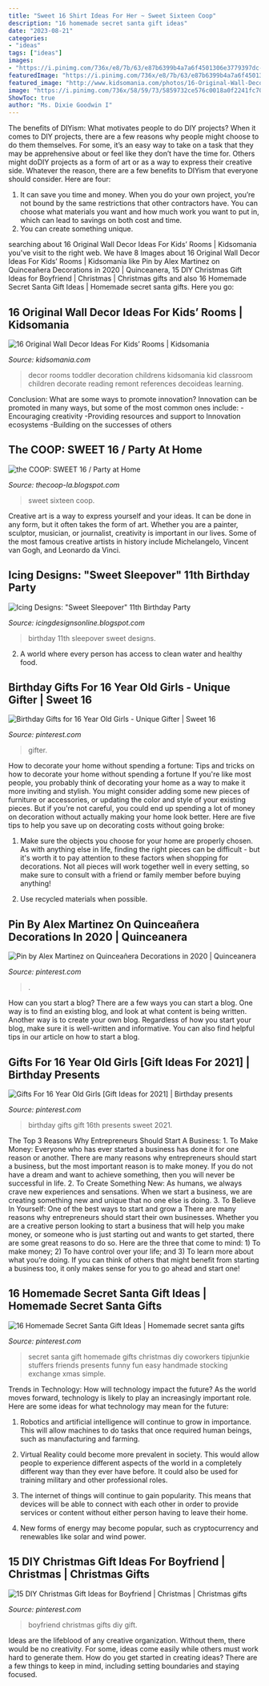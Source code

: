 ```yaml
---
title: "Sweet 16 Shirt Ideas For Her ~ Sweet Sixteen Coop"
description: "16 homemade secret santa gift ideas"
date: "2023-08-21"
categories:
- "ideas"
tags: ["ideas"]
images:
- "https://i.pinimg.com/736x/e8/7b/63/e87b6399b4a7a6f4501306e3779397dc--christmas-stocking-stuffers-christmas-stockings.jpg"
featuredImage: "https://i.pinimg.com/736x/e8/7b/63/e87b6399b4a7a6f4501306e3779397dc--christmas-stocking-stuffers-christmas-stockings.jpg"
featured_image: "http://www.kidsomania.com/photos/16-Original-Wall-Decor-ideas-for-kids-rooms-12.jpg"
image: "https://i.pinimg.com/736x/58/59/73/5859732ce576c0018a0f2241fc70849e.jpg"
ShowToc: true
author: "Ms. Dixie Goodwin I"
---
```



The benefits of DIYism: What motivates people to do DIY projects?
When it comes to DIY projects, there are a few reasons why people might choose to do them themselves. For some, it’s an easy way to take on a task that they may be apprehensive about or feel like they don’t have the time for. Others might doDIY projects as a form of art or as a way to express their creative side. Whatever the reason, there are a few benefits to DIYism that everyone should consider. Here are four: 
1) It can save you time and money. When you do your own project, you’re not bound by the same restrictions that other contractors have. You can choose what materials you want and how much work you want to put in, which can lead to savings on both cost and time. 
2) You can create something unique.

	

		
searching about 16 Original Wall Decor Ideas For Kids’ Rooms | Kidsomania you've visit to the right web. We have 8 Images about 16 Original Wall Decor Ideas For Kids’ Rooms | Kidsomania like Pin by Alex Martinez on Quinceañera Decorations in 2020 | Quinceanera, 15 DIY Christmas Gift Ideas for Boyfriend | Christmas | Christmas gifts and also 16 Homemade Secret Santa Gift Ideas | Homemade secret santa gifts. Here you go:
		
    
## 16 Original Wall Decor Ideas For Kids’ Rooms | Kidsomania

<img loading=lazy src="http://www.kidsomania.com/photos/16-Original-Wall-Decor-ideas-for-kids-rooms-12.jpg" onerror="this.onerror=null;this.src='https://tse1.mm.bing.net/th?id=OIP.mkYg93OBJnr4prhQVipJhgHaJ4&amp;pid=15.1';" alt="16 Original Wall Decor Ideas For Kids’ Rooms | Kidsomania">

_Source: kidsomania.com_

>decor rooms toddler decoration childrens kidsomania kid classroom children decorate reading remont references decoideas learning. 

	

Conclusion: What are some ways to promote innovation?
Innovation can be promoted in many ways, but some of the most common ones include: 
-Encouraging creativity 
-Providing resources and support to Innovation ecosystems 
-Building on the successes of others

    
## The COOP: SWEET 16 / Party At Home

<img loading=lazy src="http://4.bp.blogspot.com/-b2IVR1cMkfU/VFgqOqLr1II/AAAAAAAACCc/i3izSZtu-y4/s1600/LT9C2038.jpg" onerror="this.onerror=null;this.src='https://tse4.mm.bing.net/th?id=OIP.K0WV3yHvS-KLIM9cT7qT6AHaLH&amp;pid=15.1';" alt="the COOP: SWEET 16 / Party at Home">

_Source: thecoop-la.blogspot.com_

>sweet sixteen coop. 

	

Creative art is a way to express yourself and your ideas. It can be done in any form, but it often takes the form of art. Whether you are a painter, sculptor, musician, or journalist, creativity is important in our lives. Some of the most famous creative artists in history include Michelangelo, Vincent van Gogh, and Leonardo da Vinci.

    
## Icing Designs: &quot;Sweet Sleepover&quot; 11th Birthday Party

<img loading=lazy src="https://2.bp.blogspot.com/-KiYTVNox5uU/T2JkCOi1OoI/AAAAAAAAII4/yGKMyiS-Bfg/s1600/bellas%2Bparty%2B001%2Bcopy.jpg" onerror="this.onerror=null;this.src='https://tse2.mm.bing.net/th?id=OIP.uEGtlCH4reA3SjPkIcEOMAHaMg&amp;pid=15.1';" alt="Icing Designs: &quot;Sweet Sleepover&quot; 11th Birthday Party">

_Source: icingdesignsonline.blogspot.com_

>birthday 11th sleepover sweet designs. 

	

2. A world where every person has access to clean water and healthy food. 

    
## Birthday Gifts For 16 Year Old Girls - Unique Gifter | Sweet 16

<img loading=lazy src="https://i.pinimg.com/736x/11/41/9a/11419ad33c89143dd33e4424946ea3f2.jpg" onerror="this.onerror=null;this.src='https://tse3.mm.bing.net/th?id=OIP.Se3Z8Xioh74z36WBe1-G7AHaO0&amp;pid=15.1';" alt="Birthday Gifts for 16 Year Old Girls - Unique Gifter | Sweet 16">

_Source: pinterest.com_

>gifter. 

	

How to decorate your home without spending a fortune: Tips and tricks on how to decorate your home without spending a fortune
If you're like most people, you probably think of decorating your home as a way to make it more inviting and stylish. You might consider adding some new pieces of furniture or accessories, or updating the color and style of your existing pieces. But if you're not careful, you could end up spending a lot of money on decoration without actually making your home look better. Here are five tips to help you save up on decorating costs without going broke: 
1. Make sure the objects you choose for your home are properly chosen. As with anything else in life, finding the right pieces can be difficult - but it's worth it to pay attention to these factors when shopping for decorations. Not all pieces will work together well in every setting, so make sure to consult with a friend or family member before buying anything! 

2. Use recycled materials when possible.

    
## Pin By Alex Martinez On Quinceañera Decorations In 2020 | Quinceanera

<img loading=lazy src="https://i.pinimg.com/736x/58/59/73/5859732ce576c0018a0f2241fc70849e.jpg" onerror="this.onerror=null;this.src='https://tse2.mm.bing.net/th?id=OIP.Vse3dTjj_HtSksbzSXED5gHaJ3&amp;pid=15.1';" alt="Pin by Alex Martinez on Quinceañera Decorations in 2020 | Quinceanera">

_Source: pinterest.com_

>. 

	

How can you start a blog?
There are a few ways you can start a blog. One way is to find an existing blog, and look at what content is being written. Another way is to create your own blog. Regardless of how you start your blog, make sure it is well-written and informative. You can also find helpful tips in our article on how to start a blog.

    
## Gifts For 16 Year Old Girls [Gift Ideas For 2021] | Birthday Presents

<img loading=lazy src="https://i.pinimg.com/736x/f6/59/8f/f6598f319723a5f038094d0256eeb06e--gift-ideas-for--year-old-girl-th-birthday-ideas-for-girls-gifts.jpg" onerror="this.onerror=null;this.src='https://tse2.mm.bing.net/th?id=OIP.Df-vM76yyvFNjKcrAQc0jwHaOG&amp;pid=15.1';" alt="Gifts For 16 Year Old Girls [Gift Ideas for 2021] | Birthday presents">

_Source: pinterest.com_

>birthday gifts gift 16th presents sweet 2021. 

	

The Top 3 Reasons Why Entrepreneurs Should Start A Business: 1. To Make Money: Everyone who has ever started a business has done it for one reason or another. There are many reasons why entrepreneurs should start a business, but the most important reason is to make money. If you do not have a dream and want to achieve something, then you will never be successful in life. 2. To Create Something New: As humans, we always crave new experiences and sensations. When we start a business, we are creating something new and unique that no one else is doing. 3. To Believe In Yourself: One of the best ways to start and grow a
There are many reasons why entrepreneurs should start their own businesses. Whether you are a creative person looking to start a business that will help you make money, or someone who is just starting out and wants to get started, there are some great reasons to do so. Here are the three that come to mind: 1) To make money; 2) To have control over your life; and 3) To learn more about what you’re doing. If you can think of others that might benefit from starting a business too, it only makes sense for you to go ahead and start one!

    
## 16 Homemade Secret Santa Gift Ideas | Homemade Secret Santa Gifts

<img loading=lazy src="https://i.pinimg.com/736x/e8/7b/63/e87b6399b4a7a6f4501306e3779397dc--christmas-stocking-stuffers-christmas-stockings.jpg" onerror="this.onerror=null;this.src='https://tse1.mm.bing.net/th?id=OIP.jn4noVIKX42N97MEydbv2AHaO7&amp;pid=15.1';" alt="16 Homemade Secret Santa Gift Ideas | Homemade secret santa gifts">

_Source: pinterest.com_

>secret santa gift homemade gifts christmas diy coworkers tipjunkie stuffers friends presents funny fun easy handmade stocking exchange xmas simple. 

	

Trends in Technology: How will technology impact the future?
As the world moves forward, technology is likely to play an increasingly important role. Here are some ideas for what technology may mean for the future:
1. Robotics and artificial intelligence will continue to grow in importance. This will allow machines to do tasks that once required human beings, such as manufacturing and farming.

2. Virtual Reality could become more prevalent in society. This would allow people to experience different aspects of the world in a completely different way than they ever have before. It could also be used for training military and other professional roles.

3. The internet of things will continue to gain popularity. This means that devices will be able to connect with each other in order to provide services or content without either person having to leave their home.

4. New forms of energy may become popular, such as cryptocurrency and renewables like solar and wind power.

    
## 15 DIY Christmas Gift Ideas For Boyfriend | Christmas | Christmas Gifts

<img loading=lazy src="https://i.pinimg.com/564x/62/e0/51/62e05175581722988610944851ffeb55.jpg" onerror="this.onerror=null;this.src='https://tse2.mm.bing.net/th?id=OIP.GTzPpXphI9PswwEspLa3aQHaJ4&amp;pid=15.1';" alt="15 DIY Christmas Gift Ideas for Boyfriend | Christmas | Christmas gifts">

_Source: pinterest.com_

>boyfriend christmas gifts diy gift. 

	

Ideas are the lifeblood of any creative organization. Without them, there would be no creativity. For some, ideas come easily while others must work hard to generate them. How do you get started in creating ideas? There are a few things to keep in mind, including setting boundaries and staying focused.


